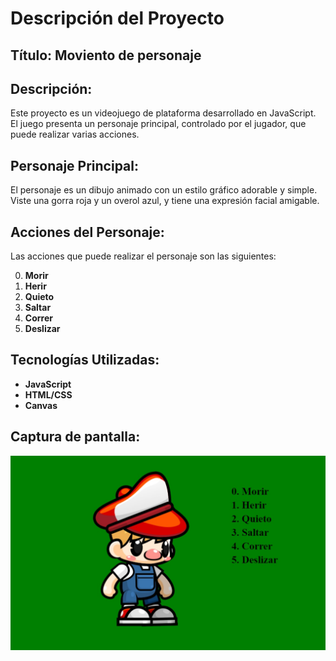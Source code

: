 
# Descripción del Proyecto

## Título: Moviento de personaje

## Descripción:
Este proyecto es un videojuego de plataforma desarrollado en JavaScript. El juego presenta un personaje principal, controlado por el jugador, que puede realizar varias acciones. 

## Personaje Principal:
El personaje es un dibujo animado con un estilo gráfico adorable y simple. Viste una gorra roja y un overol azul, y tiene una expresión facial amigable.

## Acciones del Personaje:
Las acciones que puede realizar el personaje son las siguientes:

0. **Morir**
1. **Herir**
2. **Quieto**
3. **Saltar**
4. **Correr**
5. **Deslizar**

## Tecnologías Utilizadas:
- **JavaScript**
- **HTML/CSS**
- **Canvas**
## Captura de pantalla:
![Captura de pantalla](redhatfiles/png/captura.jpg)
